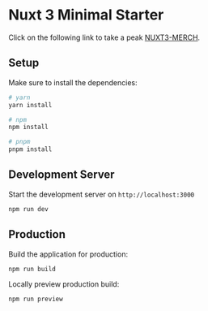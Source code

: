 # Nuxt 3 Minimal Starter

Click on the following link to take a peak [NUXT3-MERCH](https://sage-cucurucho-3f9615.netlify.app/products).

## Setup

Make sure to install the dependencies:

```bash
# yarn
yarn install

# npm
npm install

# pnpm
pnpm install
```

## Development Server

Start the development server on `http://localhost:3000`

```bash
npm run dev
```

## Production

Build the application for production:

```bash
npm run build
```

Locally preview production build:

```bash
npm run preview
```
